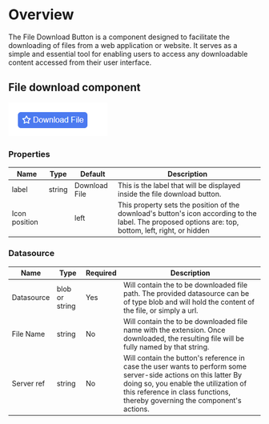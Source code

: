 # Overview

The File Download Button is a component designed to facilitate the downloading of files from a web application or website. It serves as a simple and essential tool for enabling users to access any downloadable content accessed from their user interface.

## File download component

![download](https://github.com/b-fadwa/Qodly-file-download/blob/develop/public/download.png)

### Properties

| Name          | Type   | Default       | Description                                                                                                                                           |
| ------------- | ------ | ------------- | ---------------------------------------------------------------------------------------------------------------------------- |
| label         | string | Download File | This is the label that will be displayed inside the file download button.                                                                             |
| Icon position |        | left          | This property sets the position of the download's button's icon according to the label. The proposed options are: top, bottom, left, right, or hidden |     

### Datasource

| Name       | Type   | Required | Description                                                                                                   |
| ---------- | ------ | -------- | ------------------------------------------------------------------------------------------------------------- |
| Datasource | blob or string   | Yes      | Will contain the to be downloaded file path. The provided datasource can be of type blob and will hold the content of the file, or simply a url.                                                                 |
| File Name  | string | No      | Will contain the to be downloaded file name with the extension. Once downloaded, the resulting file will be fully named by that string.                                                |
| Server ref | string | No       | Will contain the button's reference in case the user wants to perform some server-side actions on this latter By doing so, you enable the utilization of this reference in class functions, thereby governing the component's actions. |
